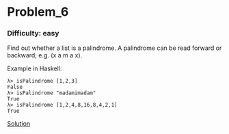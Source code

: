 # Problem_6
### Difficulty: easy
Find out whether a list is a palindrome. A palindrome can be read forward or backward; e.g. (x a m a x).

Example in Haskell:

```
λ> isPalindrome [1,2,3]
False
λ> isPalindrome "madamimadam"
True
λ> isPalindrome [1,2,4,8,16,8,4,2,1]
True
```
[Solution](https://wiki.haskell.org/99_questions/Solutions/6)
